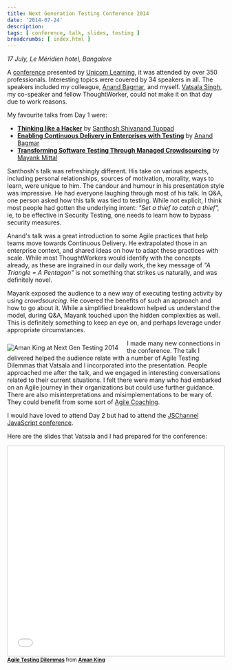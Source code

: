 ```yaml
---
title: Next Generation Testing Conference 2014
date: '2014-07-24'
description:
tags: [ conference, talk, slides, testing ]
breadcrumbs: [ index.html ]
---
```


*17 July, Le Méridien hotel, Bangalore*

A [conference](http://www.nextgentesting.org/bangalore/2014/World_Conference_Testing/program) presented by [Unicom Learning][], it was attended by over 350 professionals. Interesting topics were covered by 34 speakers in all. The speakers included my colleague, [Anand Bagmar][], and myself. [Vatsala Singh][], my co-speaker and fellow ThoughtWorker, could not make it on that day due to work reasons.

[Unicom Learning]:https://www.facebook.com/joinunicom
[Anand Bagmar]:http://www.linkedin.com/in/anandbagmar
[Vatsala Singh]:http://www.linkedin.com/pub/vatsala-singh/1/644/b82

My favourite talks from Day 1 were:

* **[Thinking like a Hacker][]** by [Santhosh Shivanand Tuppad](http://www.linkedin.com/pub/santhosh-tuppad/12/b74/338)
* **[Enabling Continuous Delivery in Enterprises with Testing][]** by [Anand Bagmar][]
* **[Transforming Software Testing Through Managed Crowdsourcing][]** by [Mayank Mittal](http://www.linkedin.com/pub/mayank-mittal/11/894/a66)

[Thinking like a Hacker]: https://onedrive.live.com/view.aspx?resid=C1C07DFE86ED215E!477&ithint=file%2c.pdf&app=WordPdf&authkey=!ALp9b_tounqL1Co
[Enabling Continuous Delivery in Enterprises with Testing]: https://onedrive.live.com/view.aspx?resid=C1C07DFE86ED215E!475&ithint=file%2c.pdf&app=WordPdf&authkey=!ABYG6ZzXvRHiw2U
[Transforming Software Testing Through Managed Crowdsourcing]: https://onedrive.live.com/view.aspx?resid=C1C07DFE86ED215E!465&ithint=file%2c.pdf&app=WordPdf&authkey=!AGB6l2FB57h2BYk

Santhosh's talk was refreshingly different. His take on various aspects, including personal relationships, sources of motivation, morality, ways to learn, were unique to him. The candour and humour in his presentation style was impressive. He had everyone laughing through most of his talk. In Q&A, one person asked how this talk was tied to testing. While not explicit, I think most people had gotten the underlying intent: *"Set a thief to catch a thief",* ie, to be effective in Security Testing, one needs to learn how to bypass security measures.

Anand's talk was a great introduction to some Agile practices that help teams move towards Continuous Delivery. He extrapolated those in an enterprise context, and shared ideas on how to adapt these practices with scale. While most ThoughtWorkers would identify with the concepts already, as these are ingrained in our daily work, the key message of *"A Triangle = A Pentagon"* is not something that strikes us naturally, and was definitely novel.

Mayank exposed the audience to a new way of executing testing activity by using *crowdsourcing.* He covered the benefits of such an approach and how to go about it. While a simplified breakdown helped us understand the model, during Q&A, Mayank touched upon the hidden complexities as well. This is definitely something to keep an eye on, and perhaps leverage under appropriate circumstances.

<img alt="Aman King at Next Gen Testing 2014" src="{{urls.media}}/images/talks/NextGenTesting2014.JPG" style="float:left; margin: 10px 20px 5px 0px; width: auto">

I made many new connections in the conference. The talk I delivered helped the audience relate with a number of Agile Testing Dilemmas that Vatsala and I incorporated into the presentation. People approached me after the talk, and we engaged in interesting conversations related to their current situations. I felt there were many who had embarked on an Agile journey in their organizations but could use further guidance. There are also misinterpretations and misimplementations to be wary of. They could benefit from some sort of [Agile Coaching](agile-coaching-engagements).

I would have loved to attend Day 2 but had to attend the [JSChannel JavaScript conference](/jschannel-javascript-conference-2014).

Here are the slides that Vatsala and I had prepared for the conference:

<div>
<iframe src="//www.slideshare.net/slideshow/embed_code/37090007?rel=0" width="597" height="486" frameborder="0" marginwidth="0" marginheight="0" scrolling="no" style="border:1px solid #CCC; border-width:1px; margin-bottom:1px; max-width: 100%;" allowfullscreen> </iframe> <div style="margin-bottom:5px"><small><strong> <a href="https://www.slideshare.net/amanking/agile-testing-dilemmas" title="Agile Testing Dilemmas" target="_blank">Agile Testing Dilemmas</a> </strong> from <strong><a href="http://www.slideshare.net/amanking" target="_blank">Aman King</a></strong></small></div>
</div>
